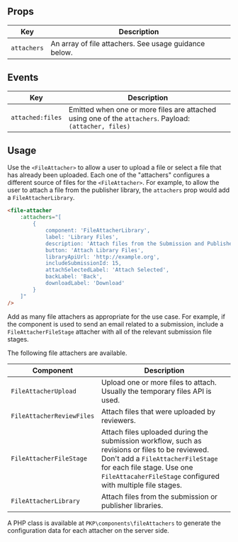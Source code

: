 ## Props

| Key | Description |
| --- | --- |
| `attachers` | An array of file attachers. See usage guidance below. |

## Events

| Key | Description |
| --- | --- |
| `attached:files` | Emitted when one or more files are attached using one of the `attachers`. Payload: `(attacher, files)` |

## Usage

Use the `<FileAttacher>` to allow a user to upload a file or select a file that has already been uploaded. Each one of the "attachers" configures a different source of files for the `<FileAttacher>`. For example, to allow the user to attach a file from the publisher library, the `attachers` prop would add a `FileAttacherLibrary`.

```html
<file-attacher
    :attachers="[
        {
            component: 'FileAttacherLibrary',
            label: 'Library Files',
            description: 'Attach files from the Submission and Publisher Libraries.',
            button: 'Attach Library Files',
            libraryApiUrl: 'http://example.org',
            includeSubmissionId: 15,
            attachSelectedLabel: 'Attach Selected',
            backLabel: 'Back',
            downloadLabel: 'Download'
        }
    ]"
/>
```

Add as many file attachers as appropriate for the use case. For example, if the component is used to send an email related to a submission, include a `FileAttacherFileStage` attacher with all of the relevant submission file stages.

The following file attachers are available.

| Component | Description |
| --- | --- |
| `FileAttacherUpload` | Upload one or more files to attach. Usually the temporary files API is used. |
| `FileAttacherReviewFiles` | Attach files that were uploaded by reviewers. |
| `FileAttacherFileStage` | Attach files uploaded during the submission workflow, such as revisions or files to be reviewed. Don't add a `FileAttacherFileStage` for each file stage. Use one `FileAttacaherFileStage` configured with multiple file stages. |
| `FileAttacherLibrary` | Attach files from the submission or publisher libraries. |

A PHP class is available at `PKP\components\fileAttachers` to generate the configuration data for each attacher on the server side.
